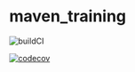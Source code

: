 # maven_training

![buildCI](https://github.com/salmannrcm/maven_training/actions/workflows/build.yml/badge.svg)

[![codecov](https://codecov.io/gh/salmannrcm/maven_training/branch/main/graph/badge.svg)](https://codecov.io/gh/salmannrcm/maven_training)
